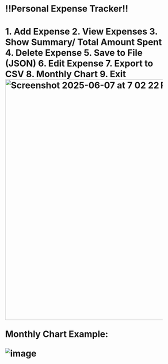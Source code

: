 <h1>!!Personal Expense Tracker!!<h1/>
1. Add Expense 
2. View Expenses 
3. Show Summary/ Total Amount Spent
4. Delete Expense 
5. Save to File (JSON) 
6. Edit Expense
7. Export to CSV
8. Monthly Chart 
9. Exit

<img width="769" alt="Screenshot 2025-06-07 at 7 02 22 PM" src="https://github.com/user-attachments/assets/6414a2d2-71b1-4740-b1e6-3fc1dad5fb99" />



Monthly Chart Example:

![image](https://github.com/user-attachments/assets/bf47ed37-5235-48e7-a3fe-d1cc2b799e11)
